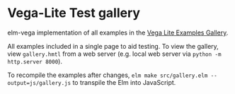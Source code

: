 # Vega-Lite Test gallery

elm-vega implementation of all examples in the [Vega Lite Examples Gallery](https://vega.github.io/vega-lite/examples).

All examples included in a single page to aid testing. To view the gallery, view `gallery.hmtl` from a web server (e.g. local web server via `python -m http.server 8000`).

To recompile the examples after changes, `elm make src/gallery.elm --output=js/gallery.js` to transpile the Elm into JavaScript.
